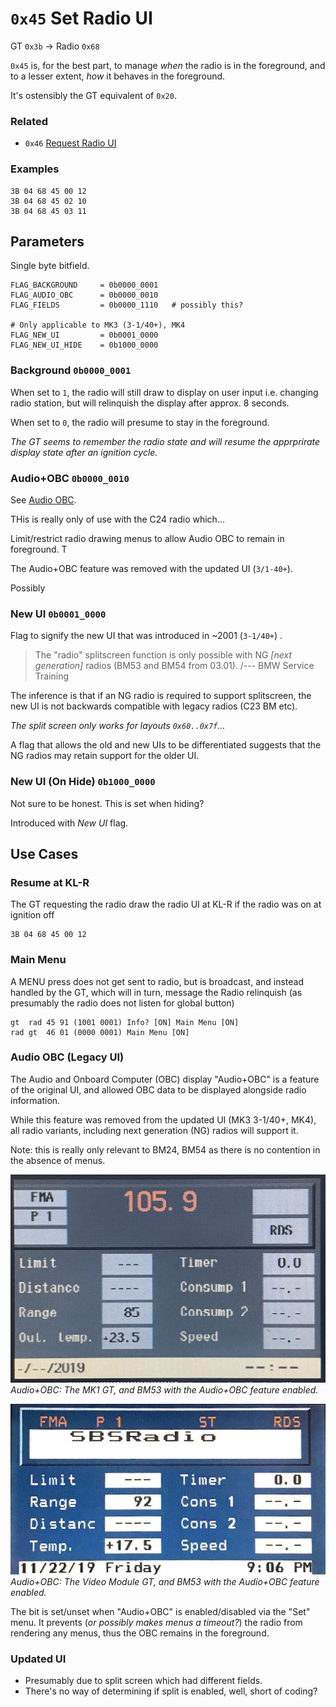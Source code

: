 # `0x45` Set Radio UI

GT `0x3b` → Radio `0x68`

`0x45` is, for the best part, to manage *when* the radio is in the foreground, and to a lesser extent, *how* it behaves in the foreground.

It's ostensibly the GT equivalent of `0x20`.

### Related

- `0x46` [Request Radio UI](../radio/46.md)

### Examples

    3B 04 68 45 00 12
    3B 04 68 45 02 10
    3B 04 68 45 03 11 

## Parameters

Single byte bitfield.
    
    FLAG_BACKGROUND     = 0b0000_0001
    FLAG_AUDIO_OBC      = 0b0000_0010
    FLAG_FIELDS         = 0b0000_1110   # possibly this?
    
    # Only applicable to MK3 (3-1/40+), MK4
    FLAG_NEW_UI         = 0b0001_0000
    FLAG_NEW_UI_HIDE    = 0b1000_0000
    
### Background `0b0000_0001`

When set to `1`, the radio will still draw to display on user input i.e. changing radio station, but will relinquish the display after approx. 8 seconds.

When set to `0`, the radio will presume to stay in the foreground.

*The GT seems to remember the radio state and will resume the apprprirate display state after an ignition cycle.*

### Audio+OBC `0b0000_0010`

See [Audio OBC](#).

THis is really only of use with the C24 radio which...

Limit/restrict radio drawing menus to allow Audio OBC to remain in foreground. T

The Audio+OBC feature was removed with the updated UI (`3/1-40+`).

Possibly 

### New UI `0b0001_0000`

Flag to signify the new UI that was introduced in ~2001 (`3-1/40+`) . 

> The "radio" splitscreen function is only possible with NG *[next generation]* radios (BM53 and BM54 from 03.01).
> /--- BMW Service Training

The inference is that if an NG radio is required to support splitscreen, the new UI is not backwards compatible with legacy radios (C23 BM etc).

*The split screen only works for layouts `0x60..0x7f`...*

A flag that allows the old and new UIs to be differentiated suggests that the NG radios may retain support for the older UI.

### New UI (On Hide) `0b1000_0000`

Not sure to be honest. This is set when hiding?

Introduced with *New UI* flag.

## Use Cases

### Resume at KL-R

The GT requesting the radio draw the radio UI at KL-R if the radio was on at ignition off

    3B 04 68 45 00 12

### Main Menu

A MENU press does not get sent to radio, but is broadcast, and instead handled by the GT, which will in turn, message the Radio relinquish (as presumably the radio does not listen for global button)

    gt  rad 45 91 (1001 0001) Info? [ON] Main Menu [ON]
    rad gt  46 01 (0000 0001) Main Menu [ON]

### Audio OBC (Legacy UI)

The Audio and Onboard Computer (OBC) display "Audio+OBC" is a feature of the original UI, and allowed OBC data to be displayed alongside radio information.

While this feature was removed from the updated UI (MK3 3-1/40+, MK4), all radio variants, including next generation (NG) radios will support it.

Note: this is really only relevant to BM24, BM54 as there is no contention in the absence of menus.

![Audio+OBC](../radio/audio_obc/mk1_gt/audio_obc_enabled.JPG)
_Audio+OBC: The MK1 GT, and BM53 with the Audio+OBC feature enabled._


![Audio+OBC](../radio/audio_obc/vm_gt/audio_obc_enabled.JPG)
_Audio+OBC: The Video Module GT, and BM53 with the Audio+OBC feature enabled._

The bit is set/unset when "Audio+OBC" is enabled/disabled via the "Set" menu. It prevents (_or possibly makes menus a timeout?_) the radio from rendering any menus, thus the OBC remains in the foreground.

<!--![Audio+OBC](../radio/audio_obc/mk1_gt/set_audio_obc.JPG)-->
<!--_Audio+OBC: Audio+OBC settings..._-->
<!--![Audio+OBC](../radio/audio_obc/vm_gt/set_audio_obc.JPG)-->
<!--_Audio+OBC: Audio+OBC settings..._-->

### Updated UI

- Presumably due to split screen which had different fields.
- There's no way of determining if split is enabled, well, short of coding?